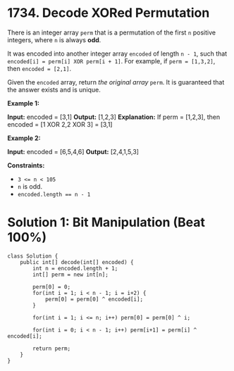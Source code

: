 # 1734. Decode XORed Permutation
There is an integer array  `perm`  that is a permutation of the first  `n`  positive integers, where  `n`  is always  **odd**.

It was encoded into another integer array  `encoded`  of length  `n - 1`, such that  `encoded[i] = perm[i] XOR perm[i + 1]`. For example, if  `perm = [1,3,2]`, then  `encoded = [2,1]`.

Given the  `encoded`  array, return  _the original array_  `perm`. It is guaranteed that the answer exists and is unique.

**Example 1:**

**Input:** encoded = [3,1]
**Output:** [1,2,3]
**Explanation:** If perm = [1,2,3], then encoded = [1 XOR 2,2 XOR 3] = [3,1]

**Example 2:**

**Input:** encoded = [6,5,4,6]
**Output:** [2,4,1,5,3]

**Constraints:**

-   `3 <= n < 105`
-   `n` is odd.
-   `encoded.length == n - 1`


# Solution 1: Bit Manipulation (Beat 100%)
```
class Solution {
    public int[] decode(int[] encoded) {
        int n = encoded.length + 1;
        int[] perm = new int[n];
        
        perm[0] = 0;
        for(int i = 1; i < n - 1; i = i+2) {
            perm[0] = perm[0] ^ encoded[i];
        }
        
        for(int i = 1; i <= n; i++) perm[0] = perm[0] ^ i;
        
        for(int i = 0; i < n - 1; i++) perm[i+1] = perm[i] ^ encoded[i];
        
        return perm;
    }
}
```